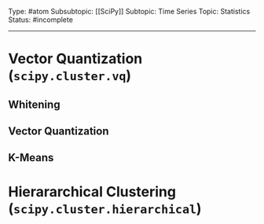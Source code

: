 Type: #atom
Subsubtopic: [[SciPy]]
Subtopic: Time Series
Topic: Statistics
Status: #incomplete 

----
# Vector Quantization (`scipy.cluster.vq`)

## Whitening

## Vector Quantization

## K-Means

# Hierararchical Clustering (`scipy.cluster.hierarchical`)

